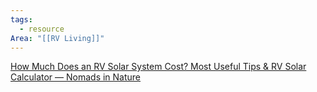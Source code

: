 ```yaml
---
tags:
  - resource
Area: "[[RV Living]]"
---
```


[How Much Does an RV Solar System Cost? Most Useful Tips & RV Solar Calculator — Nomads in Nature](https://nomadsinnature.com/blog/how-much-does-rv-solar-cost)